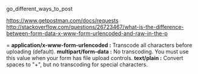  go_different_ways_to_post

https://www.getpostman.com/docs/requests
http://stackoverflow.com/questions/26723467/what-is-the-difference-between-form-data-x-www-form-urlencoded-and-raw-in-the-p

= 
__application/x-www-form-urlencoded :__   Transcode all characters before uploading (default).
__multipart/form-data :__   No transcoding. You must use this value when your form has file upload controls.
__text/plain :__    Convert spaces to "+", but no transcoding for special characters.

